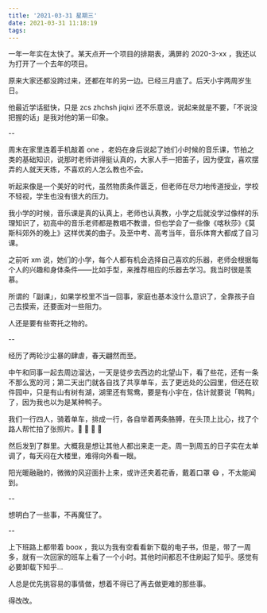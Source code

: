 ```yaml
---
title: '2021-03-31 星期三'
date: 2021-03-31 11:18:19
tags:
---
```


一年一年实在太快了。某天点开一个项目的排期表，满屏的 2020-3-xx ，我还以为打开了一个去年的项目。

原来大家还都没跨过来，还都在年的另一边。已经三月底了。后天小宇两周岁生日。

他最近学话挺快，只是 zcs zhchsh jiqixi 还不乐意说，说起来就是不要，「不说没把握的话」是我对他的第一印象。

--

周末在家里连着手机敲着 one ，老妈在身后说起了她们小时候的音乐课，节拍之类的基础知识，说那时老师讲得挺认真的，大家人手一把笛子，因为便宜，喜欢摆弄的人就天天练，不喜欢的人怎么教也不会。

听起来像是一个美好的时代，虽然物质条件匮乏，但老师在尽力地传道授业，学校不轻视，学生也没有很大的压力。

我小学的时候，音乐课是真的认真上，老师也认真教，小学之后就没学过像样的乐理知识了，初高中的音乐老师都是教唱不教谱，但也学会了一些像《喀秋莎》《莫斯科郊外的晚上》这样优美的曲子。及至中考、高考当年，音乐体育大都成了自习课。

之前听 xm 说，她们的小学，每个人都有机会选择自己喜欢的乐器，老师会根据每个人的兴趣和身体条件——比如手型，来推荐相应的乐器去学习。我当时很是羡慕。

所谓的「副课」，如果学校里不当一回事，家庭也基本没什么意识了，全靠孩子自己去摸索，还要面对一些阻力。

人还是要有些寄托之物的。

--

经历了两轮沙尘暴的肆虐，春天翩然而至。

中午和同事一起去周边溜达，一天是徒步去西边的北望山下，看了些花，还有一条不那么宽的河；第二天出门就各自找了共享单车，去了更远处的公园里，但还在软件园中，只是有山有树有湖，湖里还有鸳鸯，要是有小宇在，估计就要说「鸭鸭」了，因为我也以为是某种鸭子。

我们一行四人，骑着单车，排成一行，各自举着两条胳膊，在头顶上比心，找了个路人帮忙拍了张照片。🚴 🚴 🚴 🚴 

然后发到了群里。大概我是想让其他人都出来走一走。周一到周五的日子实在太单调了，每天闷在大楼里，难得向外看一眼。

阳光暖融融的，微微的风迎面扑上来，或许还夹着花香，戴着口罩 😷 ，不太能闻到。

--

想明白了一些事，不再魔怔了。

--

上下班路上都带着 boox ，我以为我有空看看新下载的电子书，但是，带了一周多，就有一次回家的班车上看了一个小时。其他时间都忍不住刷起了知乎。感觉有必要卸载下知乎...

人总是优先挑容易的事情做，想着不得已了再去做更难的那些事。

得改改。

